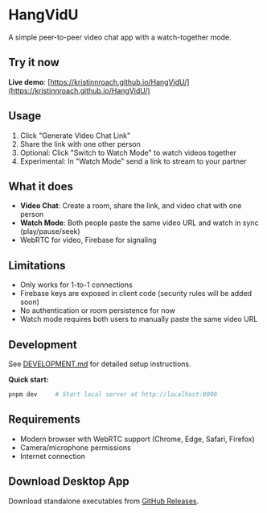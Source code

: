# HangVidU

A simple peer-to-peer video chat app with a watch-together mode.

## Try it now

**Live demo**: [https://kristinnroach.github.io/HangVidU/](https://kristinnroach.github.io/HangVidU/)

## Usage

1. Click "Generate Video Chat Link"
2. Share the link with one other person
3. Optional: Click "Switch to Watch Mode" to watch videos together
4. Experimental: In "Watch Mode" send a link to stream to your partner

## What it does

- **Video Chat**: Create a room, share the link, and video chat with one person
- **Watch Mode**: Both people paste the same video URL and watch in sync (play/pause/seek)
- WebRTC for video, Firebase for signaling

## Limitations

- Only works for 1-to-1 connections
- Firebase keys are exposed in client code (security rules will be added soon)
- No authentication or room persistence for now
- Watch mode requires both users to manually paste the same video URL

## Development

See [DEVELOPMENT.md](DEVELOPMENT.md) for detailed setup instructions.

**Quick start:**

```bash
pnpm dev     # Start local server at http://localhost:8000
```

## Requirements

- Modern browser with WebRTC support (Chrome, Edge, Safari, Firefox)
- Camera/microphone permissions
- Internet connection

## Download Desktop App

Download standalone executables from [GitHub Releases](https://github.com/kristinnroach/HangVidU/releases).
